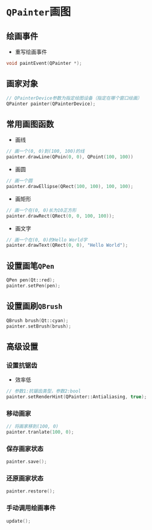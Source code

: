 # `QPainter`画图
## 绘画事件
- 重写绘画事件
```c++
void paintEvent(QPainter *);
```
## 画家对象
```c++
// QPainterDevice参数为指定绘图设备（指定在哪个窗口绘画）
QPainter painter(QPainterDevice);
```
## 常用画图函数
- 画线
```c++
// 画一个(0, 0)到(100, 100)的线
painter.drawLine(QPoin(0, 0), QPoint(100, 100))
```
- 画圆
```c++
// 画一个圆
painter.drawEllipse(QRect(100, 100), 100, 100);
```

- 画矩形
```c++
// 画一个在(0, 0)长为10正方形
painter.drawRect(QRect(0, 0, 100, 100));
```

- 画文字
```c++
// 画一个在(0, 0)的Hello World字
painter.drawText(QRect(0, 0), "Hello World");
```
## 设置画笔`QPen`
```c++
QPen pen(Qt::red);
painter.setPen(pen);
```

## 设置画刷`QBrush`
```c++
QBrush brush(Qt::cyan);
painter.setBrush(brush);
```
## 高级设置
### 设置抗锯齿
- 效率低
```c++
// 参数1:抗锯齿类型，参数2:bool
painter.setRenderHint(QPainter::Antialiasing, true);
```
### 移动画家
```c++
// 将画家移到(100, 0)
painter.tranlate(100, 0);
```
### 保存画家状态
```c++
painter.save();
```
### 还原画家状态
```c++
painter.restore();
```
### 手动调用绘画事件
```c++
update();
```
